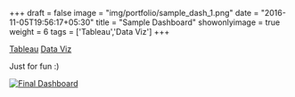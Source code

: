 +++
draft = false
image = "img/portfolio/sample_dash_1.png"
date = "2016-11-05T19:56:17+05:30"
title = "Sample Dashboard"
showonlyimage = true
weight = 6
tags = ['Tableau','Data Viz']
+++

<div class=Tags>
<span><a href="/tags/tableau/">Tableau</a></span>
<span><a href="/tags/data-viz/">Data Viz</a></span>
</div>
<!--more-->

Just for fun :) 

<div class='tableauPlaceholder' id='viz1650852786707' style='position: relative'><noscript><a href='#'><img alt='Final Dashboard ' src='https:&#47;&#47;public.tableau.com&#47;static&#47;images&#47;Pe&#47;Performancecapacityanddemand&#47;FinalDashboard&#47;1_rss.png' style='border: none' /></a></noscript><object class='tableauViz'  style='display:none;'><param name='host_url' value='https%3A%2F%2Fpublic.tableau.com%2F' /> <param name='embed_code_version' value='3' /> <param name='site_root' value='' /><param name='name' value='Performancecapacityanddemand&#47;FinalDashboard' /><param name='tabs' value='no' /><param name='toolbar' value='yes' /><param name='static_image' value='https:&#47;&#47;public.tableau.com&#47;static&#47;images&#47;Pe&#47;Performancecapacityanddemand&#47;FinalDashboard&#47;1.png' /> <param name='animate_transition' value='yes' /><param name='display_static_image' value='yes' /><param name='display_spinner' value='yes' /><param name='display_overlay' value='yes' /><param name='display_count' value='yes' /><param name='language' value='en-US' /></object></div>                <script type='text/javascript'>                    var divElement = document.getElementById('viz1650852786707');                    var vizElement = divElement.getElementsByTagName('object')[0];                    if ( divElement.offsetWidth > 800 ) { vizElement.style.width='1000px';vizElement.style.height='827px';} else if ( divElement.offsetWidth > 500 ) { vizElement.style.width='1000px';vizElement.style.height='827px';} else { vizElement.style.width='100%';vizElement.style.height='1727px';}                     var scriptElement = document.createElement('script');                    scriptElement.src = 'https://public.tableau.com/javascripts/api/viz_v1.js';                    vizElement.parentNode.insertBefore(scriptElement, vizElement);                </script>